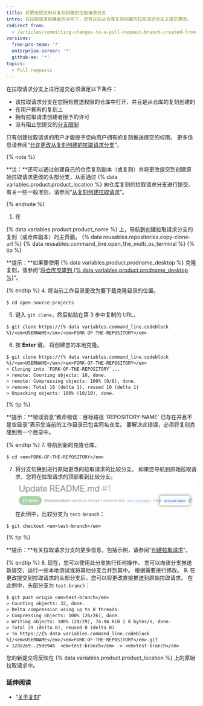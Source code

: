 ```yaml
---
title: 将更改提交到从复刻创建的拉取请求分支
intro: 在拉取请求创建者的许可下，您可以在从仓库复刻创建的拉取请求分支上提交更改。
redirect_from:
  - /articles/committing-changes-to-a-pull-request-branch-created-from-a-fork
versions:
  free-pro-team: '*'
  enterprise-server: '*'
  github-ae: '*'
topics:
  - Pull requests
---
```


在拉取请求分支上进行提交必须满足以下条件：
- 该拉取请求分支在您拥有推送权限的仓库中打开，并且是从仓库的复刻创建的
- 在用户拥有的复刻上
- 拥有拉取请求创建者授予的许可
- 没有阻止您提交的[分支限制](/github/administering-a-repository/about-protected-branches#restrict-who-can-push-to-matching-branches)

只有创建拉取请求的用户才能授予您向用户拥有的复刻推送提交的权限。 更多信息请参阅“[允许更改从复刻创建的拉取请求分支](/articles/allowing-changes-to-a-pull-request-branch-created-from-a-fork)”。

{% note %}

**注：**还可以通过创建自己的仓库复刻副本（或复刻）并将更改提交到创建原始拉取请求更改的头部分支，从而通过 {% data variables.product.product_location %} 向仓库复刻的拉取请求分支进行提交。 有关一些一般准则，请参阅“[从复刻创建拉取请求](/articles/creating-a-pull-request-from-a-fork)”。

{% endnote %}

1. 在

{% data variables.product.product_name %} 上，导航到创建拉取请求分支的复刻（或仓库副本）的主页面。
{% data reusables.repositories.copy-clone-url %}
{% data reusables.command_line.open_the_multi_os_terminal %}
 {% tip %}

 **提示：**如果要使用 {% data variables.product.prodname_desktop %} 克隆复刻，请参阅“[将仓库克隆到 {% data variables.product.prodname_desktop %}](/articles/cloning-a-repository/#cloning-a-repository-to-github-desktop)”。

 {% endtip %}
4. 将当前工作目录更改为要下载克隆目录的位置。
  ```shell
  $ cd open-source-projects
  ```
5. 键入 `git clone`，然后粘贴在第 3 步中复制的 URL。
  ```shell
  $ git clone https://{% data variables.command_line.codeblock %}/<em>USERNAME</em>/<em>FORK-OF-THE-REPOSITORY</em>
  ```
6. 按 **Enter** 键。 将创建您的本地克隆。
  ```shell
  $ git clone https://{% data variables.command_line.codeblock %}/<em>USERNAME</em>/<em>FORK-OF-THE-REPOSITORY</em>
  > Cloning into `FORK-OF-THE-REPOSITORY`...
  > remote: Counting objects: 10, done.
  > remote: Compressing objects: 100% (8/8), done.
  > remove: Total 10 (delta 1), reused 10 (delta 1)
  > Unpacking objects: 100% (10/10), done.
  ```
 {% tip %}

 **提示：**错误消息“致命错误：目标路径 'REPOSITORY-NAME' 已存在并且不是空目录”表示您当前的工作目录已包含同名仓库。 要解决此错误，必须将复刻克隆到另一个目录中。

 {% endtip %}
7. 导航到新的克隆仓库。
  ```shell
  $ cd <em>FORK-OF-THE-REPOSITORY</em>
  ```
7. 将分支切换到进行原始更改的拉取请求的比较分支。 如果您导航到原始拉取请求，您将在拉取请求的顶部看到比较分支。 ![比较分支示例](/assets/images/help/pull_requests/compare-branch-example.png) 在此例中，比较分支为 `test-branch`：
  ```shell
  $ git checkout <em>test-branch</em>
  ```

 {% tip %}

 **提示：**有关拉取请求分支的更多信息，包括示例，请参阅“[创建拉取请求](/articles/creating-a-pull-request/#changing-the-branch-range-and-destination-repository)”。

 {% endtip %}
8. 现在，您可以使用此分支执行任何操作。 您可以向该分支推送新提交、运行一些本地测试或将其他分支合并到其中。 根据需要进行修改。
9. 在更改提交到拉取请求的头部分支后，您可以将更改直接推送到原始拉取请求。 在此例中，头部分支为 `test-branch`：
  ```shell
  $ git push origin <em>test-branch</em>
  > Counting objects: 32, done.
  > Delta compression using up to 8 threads.
  > Compressing objects: 100% (26/26), done.
  > Writing objects: 100% (29/29), 74.94 KiB | 0 bytes/s, done.
  > Total 29 (delta 8), reused 0 (delta 0)
  > To https://{% data variables.command_line.codeblock %}/<em>USERNAME</em>/<em>FORK-OF-THE-REPOSITORY</em>.git
  > 12da2e9..250e946  <em>test-branch</em> -> <em>test-branch</em>
  ```

您的新提交将反映在 {% data variables.product.product_location %} 上的原始拉取请求中。

### 延伸阅读

- "[关于复刻](/articles/about-forks)"
